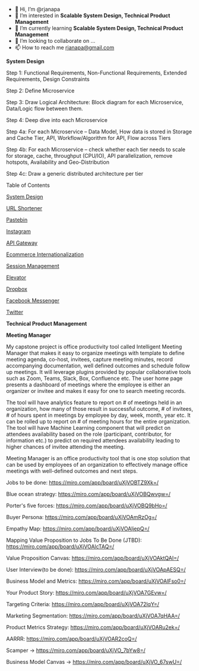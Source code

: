 - 👋 Hi, I’m @rjanapa
- 👀 I’m interested in <b>Scalable System Design, Technical Product Management</b>
- 🌱 I’m currently learning <b>Scalable System Design, Technical Product Management</b>
- 💞️ I’m looking to collaborate on ...
- 📫 How to reach me rjanapa@gmail.com

<!---
rjanapa/rjanapa is a ✨ special ✨ repository because its `README.md` (this file) appears on your GitHub profile.
You can click the Preview link to take a look at your changes.
--->

<b>System Design</b></br>

Step 1:  Functional Requirements, Non-Functional Requirements, Extended Requirements, Design Constraints

Step 2: Define Microservice

Step 3: Draw Logical Architecture: Block diagram for each Microservice, Data/Logic flow between them.

Step 4: Deep dive into each Microservice

Step 4a: For each Microservice – Data Model, How data is stored in Storage and Cache Tier, API, Workflow/Algorithm for API, Flow across Tiers

Step 4b: For each Microservice – check whether each tier needs to scale for storage, cache, throughput (CPU/IO), API parallelization, remove hotspots, Availability and Geo-Distribution

Step 4c: Draw a generic distributed architecture per tier

Table of Contents</br>

[System Design](https://github.com/rjanapa/rjanapa/blob/main/SystemDesign.md)

[URL Shortener](https://github.com/rjanapa/rjanapa/blob/main/URLShortener.md)

[Pastebin](https://github.com/rjanapa/rjanapa/blob/main/URLShortener.md)

[Instagram](https://github.com/rjanapa/rjanapa/blob/main/Instagram.md)

[API Gateway](https://github.com/rjanapa/rjanapa/blob/main/APIGateway.md)

[Ecommerce Internationalization](https://github.com/rjanapa/rjanapa/blob/main/Ecommerce-Internationalization.md)

[Session Management](https://github.com/rjanapa/rjanapa/blob/main/SessionManagement.md)

[Elevator](https://github.com/rjanapa/rjanapa/blob/main/DesignElevator.md)

[Dropbox](https://github.com/rjanapa/rjanapa/blob/main/Dropbox.md)

[Facebook Messenger](https://github.com/rjanapa/rjanapa/blob/main/Facebook%20Messenger.md)

[Twitter](https://github.com/rjanapa/rjanapa/blob/main/Twitter.md)

<b>Technical Product Management </b></br>

<b>Meeting Manager</b></br>

My capstone project is office productivity tool called Intelligent Meeting Manager that makes it easy to organize meetings with template to define meeting agenda, co-host, invitees, capture meeting minutes, record accompanying documentation, well defined outcomes and schedule follow up meetings. It will leverage plugins provided by popular collaborative tools such as Zoom, Teams, Slack, Box, Confluence etc. The user home page presents a dashboard of meetings where the employee is either an organizer or invitee and makes it easy for one to search meeting records.  

The tool will have analytics feature to report on # of meetings held in an organization, how many of those result in successful outcome, # of invitees, # of hours spent in meetings by employee by day, week, month, year etc. It can be rolled up to report on # of meeting hours for the entire organization. The tool will have Machine Learning component that will predict on attendees availability based on the role (participant, contributor, for information etc.) to predict on required attendees availability leading to higher chances of invitee attending the meeting. 

Meeting Manager is an office productivity tool that is one stop solution that can be used by employees of an organization to effectively manage office meetings with well-defined outcomes and next steps.

Jobs to be done: https://miro.com/app/board/uXjVOBTZ9Xk=/

Blue ocean strategy: https://miro.com/app/board/uXjVOBQwvgw=/

Porter's five forces: https://miro.com/app/board/uXjVOBQ9bHo=/

Buyer Persona: https://miro.com/app/board/uXjVOAmRzOg=/

Empathy Map: https://miro.com/app/board/uXjVOAljepQ=/

Mapping Value Proposition to Jobs To Be Done (JTBD): https://miro.com/app/board/uXjVOAlcTAQ=/

Value Proposition Canvas: https://miro.com/app/board/uXjVOAktQAI=/

User Interview(to be done): https://miro.com/app/board/uXjVOApAESQ=/

Business Model and Metrics: https://miro.com/app/board/uXjVOAlFso0=/

Your Product Story: https://miro.com/app/board/uXjVOA7GEvw=/

Targeting Criteria: https://miro.com/app/board/uXjVOA72lqY=/

Marketing Segmentation: https://miro.com/app/board/uXjVOA7qHAA=/

Product Metrics Strategy: https://miro.com/app/board/uXjVOARu2ek=/

AARRR: https://miro.com/app/board/uXjVOAR2coQ=/

Scamper -> https://miro.com/app/board/uXjVO_7bYw8=/

Business Model Canvas -> https://miro.com/app/board/uXjVO_67swU=/

